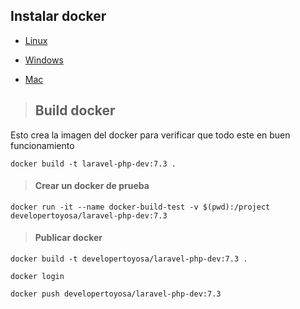## Instalar docker

- [Linux](https://docs.docker.com/install/)

- [Windows](https://docs.docker.com/docker-for-windows/install/)

- [Mac](https://docs.docker.com/docker-for-mac/install/)


> ## Build docker

Esto crea la imagen del docker para verificar que todo este en buen funcionamiento

`docker build -t laravel-php-dev:7.3 .`

> #### Crear un docker de prueba

`docker run -it --name docker-build-test -v $(pwd):/project developertoyosa/laravel-php-dev:7.3`

> #### Publicar docker 

`docker build -t developertoyosa/laravel-php-dev:7.3 .`

`docker login`

`docker push developertoyosa/laravel-php-dev:7.3`


